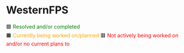 # WesternFPS

🟩 <span style="color:green">Resolved and/or completed</span>  
🟧 <span style="color:orange">Currently being worked on/planned</span>
🟥 <span style="color:red">Not actively being worked on and/or no current plans to</span>
